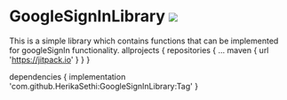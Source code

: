 # GoogleSignInLibrary [![](https://jitpack.io/v/HerikaSethi/GoogleSignInLibrary.svg)](https://jitpack.io/#HerikaSethi/GoogleSignInLibrary)
This is a simple library which contains functions that can be implemented for googleSignIn functionality.
allprojects {
		repositories {
			...
			maven { url 'https://jitpack.io' }
		}
	}
  
  dependencies {
	        implementation 'com.github.HerikaSethi:GoogleSignInLibrary:Tag'
	}
